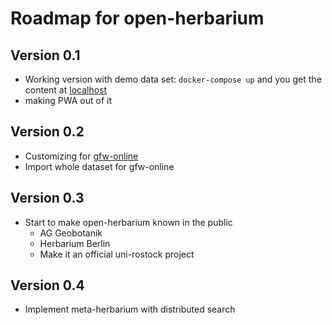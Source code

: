 Roadmap for open-herbarium
==========================

Version 0.1
-----------
  * Working version with demo data set: `docker-compose up` and you get the content at [localhost](http://localhost:7080)
  * making PWA out of it
  
Version 0.2
-----------
  * Customizing for [gfw-online](http://www.gfw-online.org)
  * Import whole dataset for gfw-online
  
Version 0.3
-----------
  * Start to make open-herbarium known in the public
    - AG Geobotanik
    - Herbarium Berlin
    - Make it an official uni-rostock project

Version 0.4
-----------
  * Implement meta-herbarium with distributed search
